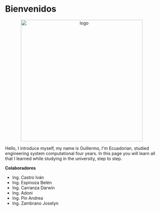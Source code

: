 # Bienvenidos

<div style="text-align: center;">

<img :src="$withBase('/img/logo.png')" alt="logo" width="400" height="400">

</div>

Hello, I introduce myself, my name is Guillermo, I'm Ecuadorian, studied engineering system computational four years. In this page you will learn all that I learned while studying in the university, step to step.

<About-Course />


**Colaboradores**
* Ing. Castro Iván
* Ing. Espinoza Belén
* Ing. Carranza Darwin
* Ing. Adoni
* Ing. Pin Andrea
* Ing. Zambrano Joselyn
